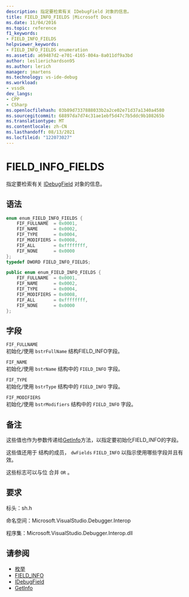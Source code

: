 ```yaml
---
description: 指定要检索有关 IDebugField 对象的信息。
title: FIELD_INFO_FIELDS |Microsoft Docs
ms.date: 11/04/2016
ms.topic: reference
f1_keywords:
- FIELD_INFO_FIELDS
helpviewer_keywords:
- FIELD_INFO_FIELDS enumeration
ms.assetid: a69487d2-e701-4165-804a-8a011df9a3bd
author: leslierichardson95
ms.author: lerich
manager: jmartens
ms.technology: vs-ide-debug
ms.workload:
- vssdk
dev_langs:
- CPP
- CSharp
ms.openlocfilehash: 03b89d7337888033b2a2ce02e71d37a1340a4580
ms.sourcegitcommit: 68897da7d74c31ae1ebf5d47c7b5ddc9b108265b
ms.translationtype: MT
ms.contentlocale: zh-CN
ms.lasthandoff: 08/13/2021
ms.locfileid: "122073027"
---
```

# <a name="field_info_fields"></a>FIELD_INFO_FIELDS
指定要检索有关 [IDebugField](../../../extensibility/debugger/reference/idebugfield.md) 对象的信息。

## <a name="syntax"></a>语法

```cpp
enum enum_FIELD_INFO_FIELDS { 
    FIF_FULLNAME  = 0x0001,
    FIF_NAME      = 0x0002,
    FIF_TYPE      = 0x0004,
    FIF_MODIFIERS = 0x0008,
    FIF_ALL       = 0xffffffff,
    FIF_NONE      = 0x0000
};
typedef DWORD FIELD_INFO_FIELDS;
```

```csharp
public enum enum_FIELD_INFO_FIELDS {
    FIF_FULLNAME  = 0x0001,
    FIF_NAME      = 0x0002,
    FIF_TYPE      = 0x0004,
    FIF_MODIFIERS = 0x0008,
    FIF_ALL       = 0xffffffff,
    FIF_NONE      = 0x0000
};
```

## <a name="fields"></a>字段
`FIF_FULLNAME`\
初始化/使用 `bstrFullName` 结构FIELD_INFO字段。 [](../../../extensibility/debugger/reference/field-info.md)

`FIF_NAME`\
初始化/使用 `bstrName` 结构中的 `FIELD_INFO` 字段。

`FIF_TYPE`\
初始化/使用 `bstrType` 结构中的 `FIELD_INFO` 字段。

`FIF_MODIFIERS`\
初始化/使用 `bstrModifiers` 结构中的 `FIELD_INFO` 字段。

## <a name="remarks"></a>备注
这些值也作为参数传递给[GetInfo](../../../extensibility/debugger/reference/idebugfield-getinfo.md)方法，以指定要初始化FIELD_INFO的字段。 [](../../../extensibility/debugger/reference/field-info.md)

这些值还用于 结构的成员， `dwFields` `FIELD_INFO` 以指示使用哪些字段并且有效。

这些标志可以与位 合并 `OR` 。

## <a name="requirements"></a>要求
标头：sh.h

命名空间：Microsoft.VisualStudio.Debugger.Interop

程序集：Microsoft.VisualStudio.Debugger.Interop.dll

## <a name="see-also"></a>请参阅
- [枚举](../../../extensibility/debugger/reference/enumerations-visual-studio-debugging.md)
- [FIELD_INFO](../../../extensibility/debugger/reference/field-info.md)
- [IDebugField](../../../extensibility/debugger/reference/idebugfield.md)
- [GetInfo](../../../extensibility/debugger/reference/idebugfield-getinfo.md)
